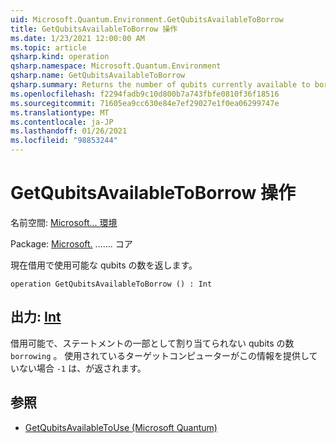 ```yaml
---
uid: Microsoft.Quantum.Environment.GetQubitsAvailableToBorrow
title: GetQubitsAvailableToBorrow 操作
ms.date: 1/23/2021 12:00:00 AM
ms.topic: article
qsharp.kind: operation
qsharp.namespace: Microsoft.Quantum.Environment
qsharp.name: GetQubitsAvailableToBorrow
qsharp.summary: Returns the number of qubits currently available to borrow.
ms.openlocfilehash: f2294fadb9c10d800b7a743fbfe0810f36f18516
ms.sourcegitcommit: 71605ea9cc630e84e7ef29027e1f0ea06299747e
ms.translationtype: MT
ms.contentlocale: ja-JP
ms.lasthandoff: 01/26/2021
ms.locfileid: "98853244"
---
```

# <a name="getqubitsavailabletoborrow-operation"></a>GetQubitsAvailableToBorrow 操作

名前空間: [Microsoft... 環境](xref:Microsoft.Quantum.Environment)

Package: [Microsoft.](https://nuget.org/packages/Microsoft.Quantum.QSharp.Core) ....... コア


現在借用で使用可能な qubits の数を返します。

```qsharp
operation GetQubitsAvailableToBorrow () : Int
```


## <a name="output--int"></a>出力: [Int](xref:microsoft.quantum.lang-ref.int)

借用可能で、ステートメントの一部として割り当てられない qubits の数 `borrowing` 。
使用されているターゲットコンピューターがこの情報を提供していない場合 `-1` は、が返されます。

## <a name="see-also"></a>参照

- [GetQubitsAvailableToUse (Microsoft Quantum)](xref:Microsoft.Quantum.Environment.GetQubitsAvailableToUse)